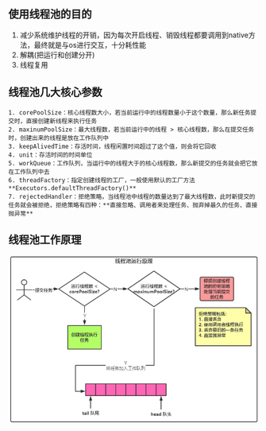 ## 使用线程池的目的
  1. 减少系统维护线程的开销，因为每次开启线程、销毁线程都要调用到native方法，最终就是与os进行交互，十分耗性能
  2. 解耦(把运行和创建分开)
  3. 线程复用


## 线程池几大核心参数
    1. corePoolSize：核心线程数大小，若当前运行中的线程数量小于这个数量，那么新任务提交时，直接创建新线程来执行任务
    2. maxinumPoolSize：最大线程数，若当前运行中的线程 > 核心线程数，那么在提交任务时，创建出来的线程是放在工作队列中
    3. keepAlivedTime：存活时间，线程闲置时间超过了这个值，则会将它回收
    4. unit：存活时间的时间单位
    5. workQueue：工作队列，当运行中的线程大于的核心线程数，那么新提交的任务就会把它放在工作队列中去
    6. threadFactory：指定创建线程的工厂，一般使用默认的工厂方法**Executors.defaultThreadFactory()**
    7. rejectedHandler：拒绝策略，当线程池中线程的数量达到了最大线程数，此时新提交的任务就会被拒绝，拒绝策略有四种：**直接忽略、调用者来处理任务、抛弃掉最久的任务、直接抛异常**

## 线程池工作原理

![工作原理图](./线程池工作原理.png)